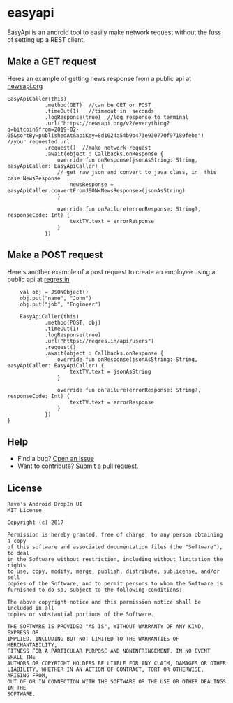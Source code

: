 # easyapi
EasyApi is an android tool to easily make network request without the fuss of setting up a REST client.

## Make a GET request
Heres an example of getting news response from a public api at [newsapi.org](https://newsapi.org)

    EasyApiCaller(this)
                .method(GET)  //can be GET or POST
                .timeOut(1)   //timeout in  seconds
                .logResponse(true)  //log response to terminal
                .url("https://newsapi.org/v2/everything?q=bitcoin&from=2019-02-05&sortBy=publishedAt&apiKey=8d1024a54b9b473e930770f97189febe")  //your requested url
                .request()  //make network request
                .await(object : Callbacks.onResponse {
                    override fun onResponse(jsonAsString: String, easyApiCaller: EasyApiCaller) {
                    // get raw json and convert to java class, in  this case NewsResponse
                        newsResponse = easyApiCaller.convertFromJSON<NewsResponse>(jsonAsString)
                    }

                    override fun onFailure(errorResponse: String?, responseCode: Int) {
                        textTV.text = errorResponse
                    }
                })

## Make a POST request
Here's another example of a post request to create an employee using a public api at [reqres.in](https://reqres.in)

        val obj = JSONObject()
        obj.put("name", "John")
        obj.put("job", "Engineer")

        EasyApiCaller(this)
                .method(POST, obj)
                .timeOut(1)
                .logResponse(true)
                .url("https://reqres.in/api/users")
                .request()
                .await(object : Callbacks.onResponse {
                    override fun onResponse(jsonAsString: String, easyApiCaller: EasyApiCaller) {
                        textTV.text = jsonAsString
                    }

                    override fun onFailure(errorResponse: String?, responseCode: Int) {
                        textTV.text = errorResponse
                    }
                })
    }

##  Help
* Find a bug? [Open an issue](https://github.com/BolajisBrain/easyapi/issues)
* Want to contribute? [Submit a pull request](https://help.github.com/articles/creating-a-pull-request).

## License
```
Rave's Android DropIn UI
MIT License

Copyright (c) 2017

Permission is hereby granted, free of charge, to any person obtaining a copy
of this software and associated documentation files (the "Software"), to deal
in the Software without restriction, including without limitation the rights
to use, copy, modify, merge, publish, distribute, sublicense, and/or sell
copies of the Software, and to permit persons to whom the Software is
furnished to do so, subject to the following conditions:

The above copyright notice and this permission notice shall be included in all
copies or substantial portions of the Software.

THE SOFTWARE IS PROVIDED "AS IS", WITHOUT WARRANTY OF ANY KIND, EXPRESS OR
IMPLIED, INCLUDING BUT NOT LIMITED TO THE WARRANTIES OF MERCHANTABILITY,
FITNESS FOR A PARTICULAR PURPOSE AND NONINFRINGEMENT. IN NO EVENT SHALL THE
AUTHORS OR COPYRIGHT HOLDERS BE LIABLE FOR ANY CLAIM, DAMAGES OR OTHER
LIABILITY, WHETHER IN AN ACTION OF CONTRACT, TORT OR OTHERWISE, ARISING FROM,
OUT OF OR IN CONNECTION WITH THE SOFTWARE OR THE USE OR OTHER DEALINGS IN THE
SOFTWARE.
```